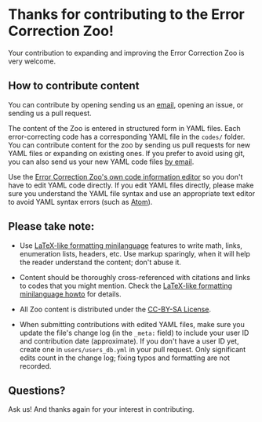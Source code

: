 # Thanks for contributing to the Error Correction Zoo!

Your contribution to expanding and improving the Error Correction Zoo is very
welcome.

## How to contribute content

You can contribute by opening sending us an [email][eczooemail], opening an
issue, or sending us a pull request.

The content of the Zoo is entered in structured form in YAML files.  Each
error-correcting code has a corresponding YAML file in the `codes/` folder.  You
can contribute content for the zoo by sending us pull requests for new YAML
files or expanding on existing ones. If you prefer to avoid using git, you can
also send us your new YAML code files [by email][eczooemail].

Use the [Error Correction Zoo's own code information editor][eczooedit] so you
don't have to edit YAML code directly.  If you edit YAML files directly, please
make sure you understand the YAML file syntax and use an appropriate text editor
to avoid YAML syntax errors (such as [Atom][atomurl]).


## Please take note:

- Use [LaTeX-like formatting minilanguage][eczooflm] features to write math,
  links, enumeration lists, headers, etc. Use markup sparingly, when it will
  help the reader understand the content; don't abuse it.

- Content should be thoroughly cross-referenced with citations and links to
  codes that you might mention. Check the [LaTeX-like formatting minilanguage
  howto][eczooflm] for details.

- All Zoo content is distributed under the [CC-BY-SA License][cc-by-sa-license].

- When submitting contributions with edited YAML files, make sure you update the
  file's change log (in the `_meta:` field) to include your user ID and
  contribution date (approximate).  If you don't have a user ID yet, create one
  in `users/users_db.yml` in your pull request.  Only significant edits count
  in the change log; fixing typos and formatting are not recorded.

## Questions?

Ask us! And thanks again for your interest in contributing.


[eczooemail]: mailto:errorcorrectionzoo@XXXXXX?subject=code%20data&body=Please%20replace%20'@XXXXXX'%20in%20the%20email%20address%20by%20'@gmail.com'.%20Thanks%20for%20your%20message!

[eczooflm]: https://github.com/errorcorrectionzoo/eczoo_sitegen/blob/main/flm_howto.md

[eczooedit]: https://errorcorrectionzoo.org/edit_code

[atomurl]: https://atom.io/

[cc-by-sa-license]: https://creativecommons.org/licenses/by-sa/4.0/

